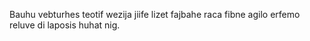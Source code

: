 Bauhu vebturhes teotif wezija jiife lizet fajbahe raca fibne agilo erfemo reluve di laposis huhat nig.